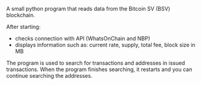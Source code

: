 A small python program that reads data from the Bitcoin SV (BSV) blockchain.

After starting:
- checks connection with API (WhatsOnChain and NBP)
- displays information such as: current rate, supply, total fee, block size in MB

The program is used to search for transactions and addresses in issued transactions.
When the program finishes searching, it restarts and you can continue searching the addresses.
